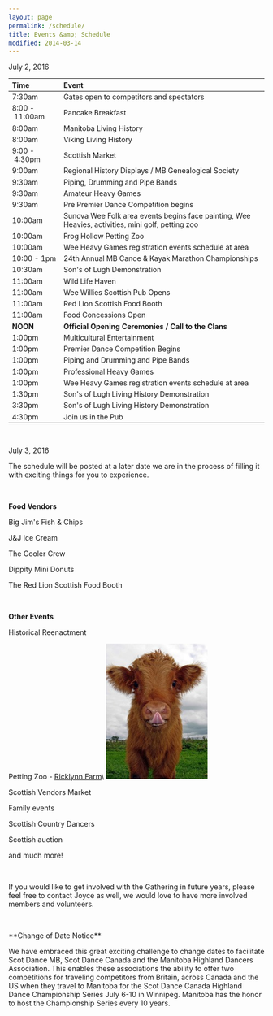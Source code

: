 ```yaml
---
layout: page
permalink: /schedule/
title: Events &amp; Schedule
modified: 2014-03-14
---
```


<div class="entry-title">July 2, 2016</div>

| Time | Event |
|:----------|:--------|
| 7:30am | Gates open to competitors and spectators |
| 8:00&nbsp;-&nbsp;11:00am | Pancake Breakfast |
| 8:00am | Manitoba Living History |
| 8:00am | Viking Living History |
| 9:00&nbsp;-&nbsp;4:30pm | Scottish Market |
| 9:00am | Regional History Displays / MB Genealogical Society |
| 9:30am | Piping, Drumming and Pipe Bands |
| 9:30am | Amateur Heavy Games |
| 9:30am | Pre Premier Dance Competition begins |
| 10:00am | Sunova Wee Folk area events begins face painting, Wee Heavies, activities, mini golf, petting zoo |
| 10:00am | Frog Hollow Petting Zoo |
| 10:00am | Wee Heavy Games registration events schedule at area |
| 10:00&nbsp;-&nbsp;1pm | 24th Annual MB Canoe & Kayak Marathon Championships |
| 10:30am | Son's of Lugh Demonstration |
| 11:00am | Wild Life Haven |
| 11:00am | Wee Willies Scottish Pub Opens |
| 11:00am | Red Lion Scottish Food Booth |
| 11:00am | Food Concessions Open |
| **NOON** | **Official Opening Ceremonies / Call to the Clans** |
| 1:00pm | Multicultural Entertainment |
| 1:00pm | Premier Dance Competition Begins |
| 1:00pm | Piping and Drumming and Pipe Bands |
| 1:00pm | Professional Heavy Games |
| 1:00pm | Wee Heavy Games registration events schedule at area |
| 1:30pm | Son's of Lugh Living History Demonstration |
| 3:30pm | Son's of Lugh Living History Demonstration |
| 4:30pm | Join us in the Pub |

&nbsp;

<div class="entry-title">July 3, 2016</div>

The schedule will be posted at a later date we are in the process of
filling it with exciting things for you to experience.

&nbsp;

<div class="pagination" markdown="1">

**Food Vendors**

Big Jim's Fish & Chips

J&J Ice Cream

The Cooler Crew

Dippity Mini Donuts

The Red Lion Scottish Food Booth

&nbsp;


**Other Events**

Historical Reenactment

Petting Zoo - <a href="http://www.ricklynfarm.com">Ricklynn Farm</a>\\
<a href="http://www.ricklynfarm.com">![Alt Cure Highland Coo](/images/cute-highland-cow.jpg)</a>

Scottish Vendors Market

Family events

Scottish Country Dancers

Scottish auction

and much more!

&nbsp;

If you would like to get involved with the Gathering in future years, please feel free to contact Joyce as well, we would love to have more involved members and volunteers.

&nbsp;


<div id="date-change"></div>
**Change of Date Notice**

We have embraced this great exciting challenge to change dates to facilitate
Scot Dance MB, Scot Dance Canada and the Manitoba Highland Dancers Association.
This enables these associations the ability to offer two competitions for
traveling competitors from Britain, across Canada and the US when they travel to
Manitoba for the Scot Dance Canada Highland Dance Championship Series  July 6-10
in Winnipeg.   Manitoba has the honor to host the Championship Series every 10
years.
</div>
